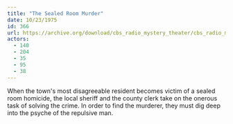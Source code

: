 ```yaml
---
title: "The Sealed Room Murder"
date: 10/23/1975
id: 366
url: https://archive.org/download/cbs_radio_mystery_theater/cbs_radio_mystery_theater-0351-0400.zip/cbs_radio_mystery_theater-0351-0400%2Fcbsrmt_0366_the_sealed_room_murder.mp3
actors:
  - 140
  - 204
  - 35
  - 95
  - 38
---
```

When the town's most disagreeable resident becomes victim of a sealed room homicide, the local sheriff and the county clerk take on the onerous task of solving the crime. In order to find the murderer, they must dig deep into the psyche of the repulsive man.